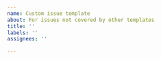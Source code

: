 ```yaml
---
name: Custom issue template
about: For issues not covered by other templates
title: ''
labels: ''
assignees: ''

---
```



